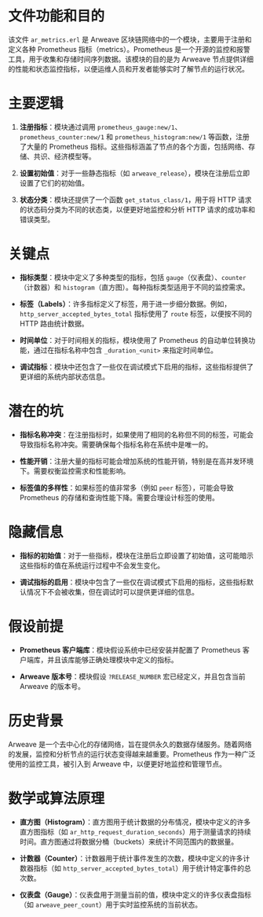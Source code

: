 # 文件功能和目的

该文件 `ar_metrics.erl` 是 Arweave 区块链网络中的一个模块，主要用于注册和定义各种 Prometheus 指标（metrics）。Prometheus 是一个开源的监控和报警工具，用于收集和存储时间序列数据。该模块的目的是为 Arweave 节点提供详细的性能和状态监控指标，以便运维人员和开发者能够实时了解节点的运行状况。

# 主要逻辑

1. **注册指标**：模块通过调用 `prometheus_gauge:new/1`、`prometheus_counter:new/1` 和 `prometheus_histogram:new/1` 等函数，注册了大量的 Prometheus 指标。这些指标涵盖了节点的各个方面，包括网络、存储、共识、经济模型等。

2. **设置初始值**：对于一些静态指标（如 `arweave_release`），模块在注册后立即设置了它们的初始值。

3. **状态分类**：模块还提供了一个函数 `get_status_class/1`，用于将 HTTP 请求的状态码分类为不同的状态类，以便更好地监控和分析 HTTP 请求的成功率和错误类型。

# 关键点

- **指标类型**：模块中定义了多种类型的指标，包括 `gauge`（仪表盘）、`counter`（计数器）和 `histogram`（直方图）。每种指标类型适用于不同的监控需求。

- **标签（Labels）**：许多指标定义了标签，用于进一步细分数据。例如，`http_server_accepted_bytes_total` 指标使用了 `route` 标签，以便按不同的 HTTP 路由统计数据。

- **时间单位**：对于时间相关的指标，模块使用了 Prometheus 的自动单位转换功能，通过在指标名称中包含 `_duration_<unit>` 来指定时间单位。

- **调试指标**：模块中还包含了一些仅在调试模式下启用的指标，这些指标提供了更详细的系统内部状态信息。

# 潜在的坑

- **指标名称冲突**：在注册指标时，如果使用了相同的名称但不同的标签，可能会导致指标名称冲突。需要确保每个指标名称在系统中是唯一的。

- **性能开销**：注册大量的指标可能会增加系统的性能开销，特别是在高并发环境下。需要权衡监控需求和性能影响。

- **标签值的多样性**：如果标签的值非常多（例如 `peer` 标签），可能会导致 Prometheus 的存储和查询性能下降。需要合理设计标签的使用。

# 隐藏信息

- **指标的初始值**：对于一些指标，模块在注册后立即设置了初始值，这可能暗示这些指标的值在系统运行过程中不会发生变化。

- **调试指标的启用**：模块中包含了一些仅在调试模式下启用的指标，这些指标默认情况下不会被收集，但在调试时可以提供更详细的信息。

# 假设前提

- **Prometheus 客户端库**：模块假设系统中已经安装并配置了 Prometheus 客户端库，并且该库能够正确处理模块中定义的指标。

- **Arweave 版本号**：模块假设 `?RELEASE_NUMBER` 宏已经定义，并且包含当前 Arweave 的版本号。

# 历史背景

Arweave 是一个去中心化的存储网络，旨在提供永久的数据存储服务。随着网络的发展，监控和分析节点的运行状态变得越来越重要。Prometheus 作为一种广泛使用的监控工具，被引入到 Arweave 中，以便更好地监控和管理节点。

# 数学或算法原理

- **直方图（Histogram）**：直方图用于统计数据的分布情况，模块中定义的许多直方图指标（如 `ar_http_request_duration_seconds`）用于测量请求的持续时间。直方图通过将数据分桶（buckets）来统计不同范围内的数据量。

- **计数器（Counter）**：计数器用于统计事件发生的次数，模块中定义的许多计数器指标（如 `http_server_accepted_bytes_total`）用于统计特定事件的总次数。

- **仪表盘（Gauge）**：仪表盘用于测量当前的值，模块中定义的许多仪表盘指标（如 `arweave_peer_count`）用于实时监控系统的当前状态。